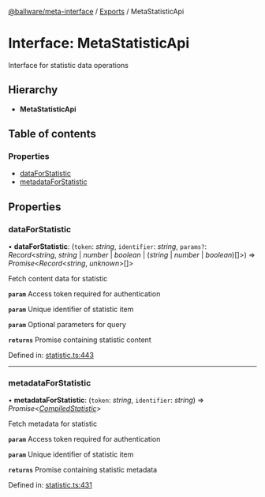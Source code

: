 [@ballware/meta-interface](../README.md) / [Exports](../modules.md) / MetaStatisticApi

# Interface: MetaStatisticApi

Interface for statistic data operations

## Hierarchy

* **MetaStatisticApi**

## Table of contents

### Properties

- [dataForStatistic](metastatisticapi.md#dataforstatistic)
- [metadataForStatistic](metastatisticapi.md#metadataforstatistic)

## Properties

### dataForStatistic

• **dataForStatistic**: (`token`: *string*, `identifier`: *string*, `params?`: *Record*<*string*, *string* \| *number* \| *boolean* \| (*string* \| *number* \| *boolean*)[]\>) => *Promise*<*Record*<*string*, *unknown*\>[]\>

Fetch content data for statistic

**`param`** Access token required for authentication

**`param`** Unique identifier of statistic item

**`param`** Optional parameters for query

**`returns`** Promise containing statistic content

Defined in: [statistic.ts:443](https://github.com/frankball/ballware-meta-interface/blob/08dd5e4/src/statistic.ts#L443)

___

### metadataForStatistic

• **metadataForStatistic**: (`token`: *string*, `identifier`: *string*) => *Promise*<[*CompiledStatistic*](compiledstatistic.md)\>

Fetch metadata for statistic

**`param`** Access token required for authentication

**`param`** Unique identifier of statistic item

**`returns`** Promise containing statistic metadata

Defined in: [statistic.ts:431](https://github.com/frankball/ballware-meta-interface/blob/08dd5e4/src/statistic.ts#L431)
